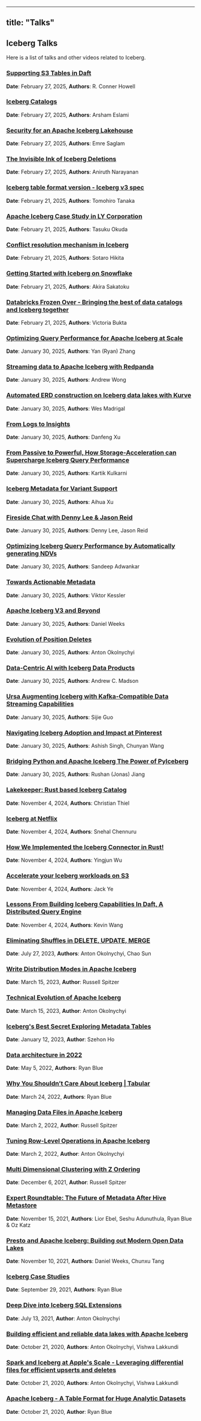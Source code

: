 ---

title: "Talks"
--------------

<!--
- Licensed to the Apache Software Foundation (ASF) under one or more
- contributor license agreements.  See the NOTICE file distributed with
- this work for additional information regarding copyright ownership.
- The ASF licenses this file to You under the Apache License, Version 2.0
- (the "License"); you may not use this file except in compliance with
- the License.  You may obtain a copy of the License at
-
-   http://www.apache.org/licenses/LICENSE-2.0
-
- Unless required by applicable law or agreed to in writing, software
- distributed under the License is distributed on an "AS IS" BASIS,
- WITHOUT WARRANTIES OR CONDITIONS OF ANY KIND, either express or implied.
- See the License for the specific language governing permissions and
- limitations under the License.
-->

## Iceberg Talks

Here is a list of talks and other videos related to Iceberg.

### [Supporting S3 Tables in Daft](https://www.youtube.com/watch?v=WHFlHmFqDsI)

**Date**: February 27, 2025, **Authors**: R. Conner Howell

### [Iceberg Catalogs](https://www.youtube.com/watch?v=P57XWsoL_Bg)

**Date**: February 27, 2025, **Authors**: Arsham Eslami

### [Security for an Apache Iceberg Lakehouse](https://www.youtube.com/watch?v=wfiNR_JI-dU)

**Date**: February 27, 2025, **Authors**: Emre Saglam

### [The Invisible Ink of Iceberg Deletions](https://www.youtube.com/watch?v=gA6jG7gv10A)

**Date**: February 27, 2025, **Authors**: Aniruth Narayanan

### [Iceberg table format version - Iceberg v3 spec](https://www.youtube.com/watch?v=oLHEl-iJ6nw)

**Date**: February 21, 2025, **Authors**: Tomohiro Tanaka

### [Apache Iceberg Case Study in LY Corporation](https://www.youtube.com/watch?v=BZvSlIHihvw)

**Date**: February 21, 2025, **Authors**: Tasuku Okuda

### [Conflict resolution mechanism in Iceberg](https://www.youtube.com/watch?v=e_4T827wLCM)

**Date**: February 21, 2025, **Authors**: Sotaro Hikita

### [Getting Started with Iceberg on Snowflake](https://www.youtube.com/watch?v=n2hh35QlTWI)

**Date**: February 21, 2025, **Authors**: Akira Sakatoku

### [Databricks Frozen Over - Bringing the best of data catalogs and Iceberg together](https://www.youtube.com/watch?v=oLHEl-iJ6nw)

**Date**: February 21, 2025, **Authors**: Victoria Bukta

### [Optimizing Query Performance for Apache Iceberg at Scale](https://www.youtube.com/watch?v=qPE09kUeiFk)

**Date**: January 30, 2025, **Authors**: Yan (Ryan) Zhang

### [Streaming data to Apache Iceberg with Redpanda](https://www.youtube.com/watch?v=bCms63U8xPE)

**Date**: January 30, 2025, **Authors**: Andrew Wong

### [Automated ERD construction on Iceberg data lakes with Kurve](https://www.youtube.com/watch?v=o0Q7Eiie-JI)

**Date**: January 30, 2025, **Authors**: Wes Madrigal

### [From Logs to Insights](https://www.youtube.com/watch?v=VzQ-rBByKdw)

**Date**: January 30, 2025, **Authors**: Danfeng Xu

### [From Passive to Powerful, How Storage-Acceleration can Supercharge Iceberg Query Performance](https://www.youtube.com/watch?v=3aZlxPFJR2s)

**Date**: January 30, 2025, **Authors**: Kartik Kulkarni

### [Iceberg Metadata for Variant Support](https://youtu.be/MKqllL_D-fs)

**Date**: January 30, 2025, **Authors**: Aihua Xu

### [Fireside Chat with Denny Lee & Jason Reid](https://www.youtube.com/watch?v=KwvwB_j_6V4&list=PL3IALGSANhzWxlZpyGgwZiRYjhIStmBdq&index=8&pp=iAQB)

**Date**: January 30, 2025, **Authors**: Denny Lee, Jason Reid

### [Optimizing Iceberg Query Performance by Automatically generating NDVs](https://www.youtube.com/watch?v=xeDuiR_0WnY&list=PL3IALGSANhzWxlZpyGgwZiRYjhIStmBdq&index=9&pp=iAQB)

**Date**: January 30, 2025, **Authors**: Sandeep Adwankar

### [Towards Actionable Metadata](https://www.youtube.com/watch?v=zBcReOD5KH8&list=PL3IALGSANhzWxlZpyGgwZiRYjhIStmBdq&index=10&pp=iAQB)

**Date**: January 30, 2025, **Authors**: Viktor Kessler

### [Apache Iceberg V3 and Beyond](https://www.youtube.com/watch?v=0C8CLOzNVEU)

**Date**: January 30, 2025, **Authors**: Daniel Weeks

### [Evolution of Position Deletes](https://www.youtube.com/watch?v=vjgJridq8G0)

**Date**: January 30, 2025, **Authors**: Anton Okolnychyi

### [Data-Centric AI with Iceberg Data Products](https://www.youtube.com/watch?v=jHHsbNLli-M)

**Date**: January 30, 2025, **Authors**: Andrew C. Madson

### [Ursa Augmenting Iceberg with Kafka-Compatible Data Streaming Capabilities](https://www.youtube.com/watch?v=eensn8_PWow)

**Date**: January 30, 2025, **Authors**: Sijie Guo

### [Navigating Iceberg Adoption and Impact at Pinterest](https://www.youtube.com/watch?v=k4Yu8delcac)

**Date**: January 30, 2025, **Authors**: Ashish Singh, Chunyan Wang

### [Bridging Python and Apache Iceberg The Power of PyIceberg](https://www.youtube.com/watch?v=METmUaUTI7o)

**Date**: January 30, 2025, **Authors**: Rushan (Jonas) Jiang

### [Lakekeeper: Rust based Iceberg Catalog](https://www.youtube.com/watch?v=p0nVQSolnuY)

**Date**: November 4, 2024, **Authors**: Christian Thiel

### [Iceberg at Netflix](https://www.youtube.com/watch?v=tLgeemU6XUg)

**Date**: November 4, 2024, **Authors**: Snehal Chennuru

### [How We Implemented the Iceberg Connector in Rust!](https://www.youtube.com/watch?v=5Hcde2h-1Y4)

**Date**: November 4, 2024, **Authors**: Yingjun Wu

### [Accelerate your Iceberg workloads on S3](https://www.youtube.com/watch?v=nfNy7Lqo60U)

**Date**: November 4, 2024, **Authors**: Jack Ye

### [Lessons From Building Iceberg Capabilities In Daft, A Distributed Query Engine](https://www.youtube.com/watch?v=-2Vd02A_Jy4)

**Date**: November 4, 2024, **Authors**: Kevin Wang

### [Eliminating Shuffles in DELETE, UPDATE, MERGE](https://www.youtube.com/watch?v=AIZjy6_K0ws)

**Date**: July 27, 2023, **Authors**: Anton Okolnychyi, Chao Sun

### [Write Distribution Modes in Apache Iceberg](https://www.youtube.com/watch?v=4bOCDP-rhuM)

**Date**: March 15, 2023, **Author**: Russell Spitzer

### [Technical Evolution of Apache Iceberg](https://www.youtube.com/watch?v=CHs9_h9VLCs)

**Date**: March 15, 2023, **Author**: Anton Okolnychyi

### [Iceberg's Best Secret Exploring Metadata Tables](https://www.youtube.com/watch?v=s5eKriX6_EU)

**Date**: January 12, 2023, **Author**: Szehon Ho

### [Data architecture in 2022](https://www.youtube.com/watch?v=1oXmBbB77ak)

**Date**: May 5, 2022, **Authors**: Ryan Blue

### [Why You Shouldn’t Care About Iceberg | Tabular](https://www.youtube.com/watch?v=_GW3GYZK66U)

**Date**: March 24, 2022, **Authors**: Ryan Blue

### [Managing Data Files in Apache Iceberg](https://www.dremio.com/resources/webinars/managing-data-files-in-apache-iceberg/)

**Date**: March 2, 2022, **Author**: Russell Spitzer

### [Tuning Row-Level Operations in Apache Iceberg](https://www.dremio.com/resources/webinars/tuning-row-level-operations-in-apache-iceberg/)

**Date**: March 2, 2022, **Author**: Anton Okolnychyi

### [Multi Dimensional Clustering with Z Ordering](https://www.youtube.com/watch?v=YLVkITvF6KU)

**Date**: December 6, 2021, **Author**: Russell Spitzer

### [Expert Roundtable: The Future of Metadata After Hive Metastore](https://www.youtube.com/watch?v=7_Pt1g2x-XE)

**Date**: November 15, 2021, **Authors**: Lior Ebel, Seshu Adunuthula, Ryan Blue & Oz Katz

### [Presto and Apache Iceberg: Building out Modern Open Data Lakes](https://www.youtube.com/watch?v=OJQHVPChYHw)

**Date**: November 10, 2021, **Authors**: Daniel Weeks, Chunxu Tang

### [Iceberg Case Studies](https://www.youtube.com/watch?v=Al8feI9QEBc)

**Date**: September 29, 2021, **Authors**: Ryan Blue

### [Deep Dive into Iceberg SQL Extensions](https://www.dremio.com/resources/webinars/deep-dive-into-iceberg-sql-extensions/)

**Date**: July 13, 2021, **Author**: Anton Okolnychyi

### [Building efficient and reliable data lakes with Apache Iceberg](https://www.youtube.com/watch?v=QNmSXMQ-gY4)

**Date**: October 21, 2020, **Authors**: Anton Okolnychyi, Vishwa Lakkundi

### [Spark and Iceberg at Apple's Scale - Leveraging differential files for efficient upserts and deletes](https://www.youtube.com/watch?v=IzkSGKoUxcQ)

**Date**: October 21, 2020, **Authors**: Anton Okolnychyi, Vishwa Lakkundi

### [Apache Iceberg - A Table Format for Huge Analytic Datasets](https://www.youtube.com/watch?v=mf8Hb0coI6o)

**Date**: October 21, 2020, **Author**: Ryan Blue

